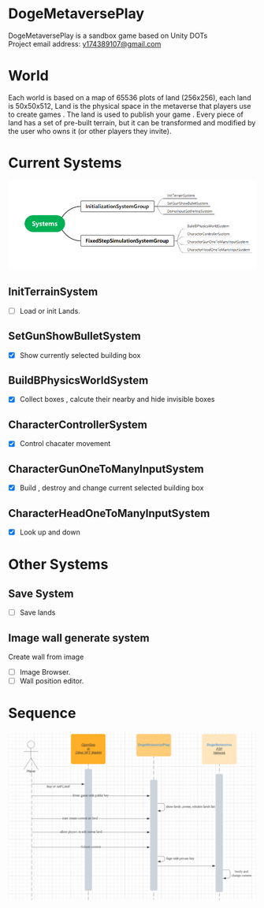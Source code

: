 # DogeMetaversePlay
DogeMetaversePlay is a  sandbox  game based on Unity DOTs  
Project email address: y174389107@gmail.com

# World
Each world is based on a map of 65536 plots of land (256x256), each land is 50x50x512, Land is the physical space in the metaverse that players use to create games . The land is used to publish your game . Every piece of land has a set of pre-built terrain, but it can be transformed and modified by the user who owns it (or other players they invite). 

# Current Systems
![Screenshot](./Docs/Images/systems.png)

## InitTerrainSystem
- [ ] Load or init Lands.

## SetGunShowBulletSystem
- [x] Show currently selected building box

## BuildBPhysicsWorldSystem
- [x] Collect boxes , calcute their nearby and hide invisible boxes 

## CharacterControllerSystem
- [x] Control chacater movement 

## CharacterGunOneToManyInputSystem
- [x] Build , destroy and change current selected building box

## CharacterHeadOneToManyInputSystem
- [x] Look up and down

# Other Systems

## Save System
- [ ] Save lands

## Image wall generate system
Create wall from image
- [ ] Image Browser.
- [ ] Wall position editor.

# Sequence
![Screenshot](./Docs/Images/sequence.png)
